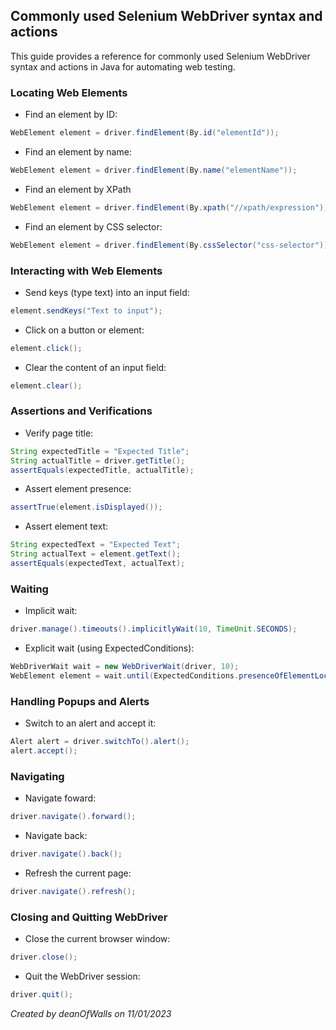 ## Commonly used Selenium WebDriver syntax and actions
This guide provides a reference for commonly used Selenium WebDriver syntax and actions in Java for automating web testing.
### Locating Web Elements
* Find an element by ID:
```java
WebElement element = driver.findElement(By.id("elementId"));
```
* Find an element by name:
```java
WebElement element = driver.findElement(By.name("elementName"));
```
* Find an element by XPath
```java
WebElement element = driver.findElement(By.xpath("//xpath/expression"));
```
* Find an element by CSS selector:
```java
WebElement element = driver.findElement(By.cssSelector("css-selector"));
```
### Interacting with Web Elements
* Send keys (type text) into an input field:
```java
element.sendKeys("Text to input");
```
* Click on a button or element:
```java
element.click();
```
* Clear the content of an input field:
```java
element.clear();
```
### Assertions and Verifications
* Verify page title:
```java
String expectedTitle = "Expected Title";
String actualTitle = driver.getTitle();
assertEquals(expectedTitle, actualTitle);
```
* Assert element presence:
```java
assertTrue(element.isDisplayed());
```
* Assert element text:
```java
String expectedText = "Expected Text";
String actualText = element.getText();
assertEquals(expectedText, actualText);
```
### Waiting
* Implicit wait:
```java
driver.manage().timeouts().implicitlyWait(10, TimeUnit.SECONDS);
```
* Explicit wait (using ExpectedConditions):
```java
WebDriverWait wait = new WebDriverWait(driver, 10);
WebElement element = wait.until(ExpectedConditions.presenceOfElementLocated(By.id("elementId")));
```
### Handling Popups and Alerts
* Switch to an alert and accept it:
```java
Alert alert = driver.switchTo().alert();
alert.accept();
```
### Navigating
* Navigate foward:
```java
driver.navigate().forward();
```
* Navigate back:
```java
driver.navigate().back();
```
* Refresh the current page:
```java
driver.navigate().refresh();
```
### Closing and Quitting WebDriver
* Close the current browser window:
```java
driver.close();
```
* Quit the WebDriver session:
```java
driver.quit();
```
_Created by deanOfWalls on 11/01/2023_